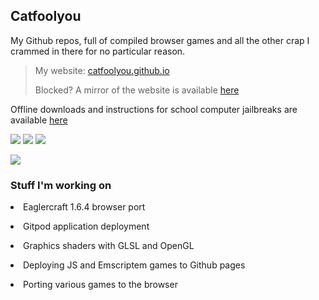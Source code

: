 ## Catfoolyou
My Github repos, full of compiled browser games and all the other crap I crammed in there for no particular reason.

> My website: [catfoolyou.github.io](https://catfoolyou.github.io/Website-v2/)
> 
> Blocked? A mirror of the website is available [here](https://eldritchdev3.github.io/Website-v2/)
>
Offline downloads and instructions for school computer jailbreaks are available [here](https://github.com/catfoolyou/Block-Bypass)

![](https://img.shields.io/website?url=https://catfoolyou.github.io) 
![](https://img.shields.io/github/stars/catfoolyou)
![](https://img.shields.io/github/followers/catfoolyou)

![](https://github-readme-stats.vercel.app/api?username=catfoolyou&show_icons=true&locale=en)

<h3 align="left">Stuff I'm working on</h3>
    <p><li>Eaglercraft 1.6.4 browser port</li></p>
    <p><li>Gitpod application deployment</li></p>
    <p><li>Graphics shaders with GLSL and OpenGL</li></p>
    <p><li>Deploying JS and Emscriptem games to Github pages</li></p>
    <p><li>Porting various games to the browser</li></p>

